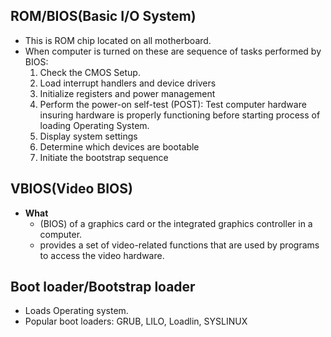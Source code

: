 ## ROM/BIOS(Basic I/O System)
  - This is ROM chip located on all motherboard. 
  - When computer is turned on these are sequence of tasks performed by BIOS:
    1. Check the CMOS Setup.
    2. Load interrupt handlers and device drivers   
    3. Initialize registers and power management    
    4. Perform the power-on self-test (POST): Test computer hardware insuring hardware is properly functioning before starting process of loading Operating System.
    5. Display system settings    
    6. Determine which devices are bootable    
    7. Initiate the bootstrap sequence
    
## VBIOS(Video BIOS)
  - **What** 
    - (BIOS) of a graphics card or the integrated graphics controller in a computer.
    - provides a set of video-related functions that are used by programs to access the video hardware.
    
## Boot loader/Bootstrap loader
  - Loads Operating system.
  - Popular boot loaders: GRUB, LILO, Loadlin, SYSLINUX
